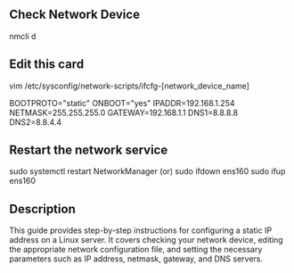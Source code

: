 ## Check Network Device

nmcli d

## Edit this card

vim /etc/sysconfig/network-scripts/ifcfg-[network_device_name]

BOOTPROTO="static"
ONBOOT="yes"
IPADDR=192.168.1.254
NETMASK=255.255.255.0
GATEWAY=192.168.1.1
DNS1=8.8.8.8
DNS2=8.8.4.4

## Restart the network service

sudo systemctl restart NetworkManager
(or)
sudo ifdown ens160
sudo ifup ens160



## Description
This guide provides step-by-step instructions for configuring a static IP address on a Linux server. It covers checking your network device, editing the appropriate network configuration file, and setting the necessary parameters such as IP address, netmask, gateway, and DNS servers.
